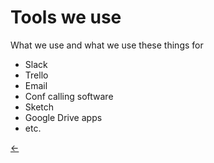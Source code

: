 # Tools we use

What we use and what we use these things for

- Slack
- Trello
- Email
- Conf calling software
- Sketch
- Google Drive apps
- etc.
 
[←](readme.md)